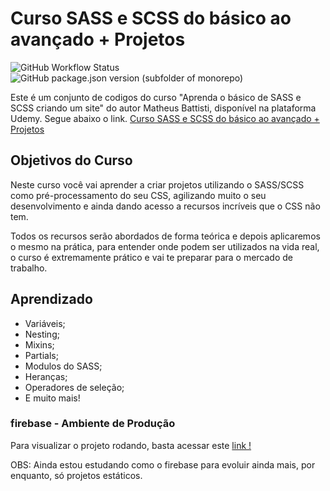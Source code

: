 # Curso SASS e SCSS do básico ao avançado + Projetos

![GitHub Workflow Status](https://github.com/FabianaTavares/projeto-agency/workflows/ChangeLog/badge.svg)
![GitHub package.json version (subfolder of monorepo)](https://img.shields.io/github/package-json/v/FabianaTavares/projeto-agency?color=blue)


Este é um conjunto de codigos do curso "Aprenda o básico de SASS e SCSS criando um site" do autor Matheus Battisti, disponível na plataforma Udemy. Segue abaixo o link.
[Curso SASS e SCSS do básico ao avançado + Projetos](https://www.udemy.com/course/sass-e-scss-do-basico-ao-avancado-projetos)

## Objetivos do Curso

Neste curso você vai aprender a criar projetos utilizando o SASS/SCSS como pré-processamento do seu CSS, agilizando muito o seu desenvolvimento e ainda dando acesso a recursos incríveis que o CSS não tem.

Todos os recursos serão abordados de forma teórica e depois aplicaremos o mesmo na prática, para entender onde podem ser utilizados na vida real, o curso é extremamente prático e vai te preparar para o mercado de trabalho.

## Aprendizado

- Variáveis;
- Nesting;
- Mixins;
- Partials;
- Modulos do SASS;
- Heranças;
- Operadores de seleção;
- E muito mais!

### firebase - Ambiente de Produção

Para visualizar o projeto rodando, basta acessar este [link !](https://projetos-estaticos-fabi.web.app/index.html)


OBS: Ainda estou estudando como o firebase para evoluir ainda mais, por enquanto, só projetos estáticos.

